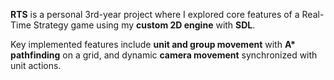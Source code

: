 **RTS** is a personal 3rd-year project where I explored core features of a Real-Time Strategy game using my **custom 2D engine** with **SDL**. 

Key implemented features include **unit and group movement** with **A\* pathfinding** on a grid, and dynamic **camera movement** synchronized with unit actions.
